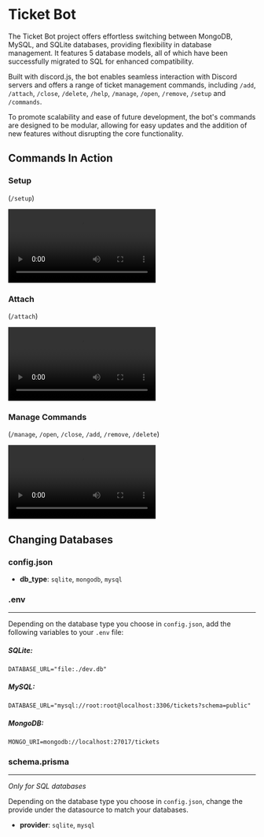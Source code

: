 # Ticket Bot

The Ticket Bot project offers effortless switching between MongoDB, MySQL, and SQLite databases, providing flexibility in database management. It features 5 database models, all of which have been successfully migrated to SQL for enhanced compatibility. 

Built with discord.js, the bot enables seamless interaction with Discord servers and offers a range of ticket management commands, including `/add`, `/attach`, `/close`, `/delete`, `/help`, `/manage`, `/open`, `/remove`, `/setup` and `/commands`. 

To promote scalability and ease of future development, the bot's commands are designed to be modular, allowing for easy updates and the addition of new features without disrupting the core functionality.


## Commands In Action


### Setup
(`/setup`)

<video controls>
  <source src="./videos/setup.mp4" type="video/mp4">
  Your browser does not support the video tag.
</video>

### Attach
(`/attach`)

<video controls>
  <source src="./videos/attach.mp4" type="video/mp4">
  Your browser does not support the video tag.
</video>

### Manage Commands
(`/manage`, `/open`, `/close`, `/add`, `/remove`, `/delete`)

<video controls>
  <source src="./videos/ticket.mp4" type="video/mp4">
  Your browser does not support the video tag.
</video>


## Changing Databases
### config.json
- **db_type**: `sqlite`, `mongodb`, `mysql`  

### .env
---
Depending on the database type you choose in `config.json`, add the following variables to your `.env` file:

##### SQLite:
```
DATABASE_URL="file:./dev.db"
```

##### MySQL:
```
DATABASE_URL="mysql://root:root@localhost:3306/tickets?schema=public"
```

##### MongoDB:
```
MONGO_URI=mongodb://localhost:27017/tickets
```


### schema.prisma
---
*Only for SQL databases*

Depending on the database type you choose in `config.json`, change the provide under the datasource to match your databases.



- **provider**: `sqlite`, `mysql`




